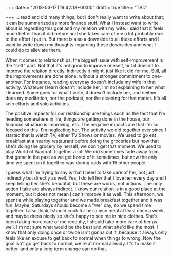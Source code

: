 +++
date = "2018-03-17T19:42:18+00:00"
draft = true
title = "TBD"

+++
... read and did many things, but I don't really want to write about that; it can be summarized as more finance stuff. What I instead want to write about is regarding this goal and my relation with my wife. I said that it feels much better than it did before and she takes care of me a lot probably due to the effort I put in. But there is also a downside to all these efforts and I want to write down my thoughts regarding those downsides and what I could do to alleviate them.

When it comes to relationships, the biggest issue with self-improvement is the "self" part. Not that it's not good to improve oneself, but it doesn't to improve the relation directly. Indirectly it might, just like it did for me. Still, all the improvements are done alone, without a stronger commitment to one-another. For instance, reading everyday doesn't include my wife in that activity. Whatever I learn doesn't include her, I'm not explaining to her what I learned. Same goes for what I write, it doesn't include her, and neither does my meditation, nor the podcast, nor the cleaning for that matter. It's all solo efforts and solo activities.

The positive impacts for our relationship are things such as the fact that I'm heading somewhere in life, things are getting done in the house, our financial situation is improving, etc. The negative impacts are that I'm so focused on this, I'm neglecting her. The activity we did together ever since I started that is watch TV, either TV Shows or movies. We used to go eat breakfast at a nearby restaurant before doing the groceries but now that she's doing the grocery by herself, we don't get that moment. We used to play World of Warcraft together a lot. We did sometimes fade away from that game in the past as we get bored of it sometimes, but now the only time we spent on it together was during raids with 15 other people.

I guess what I'm trying to say is that I need to take care of her, not just indirectly but directly as well. Yes, I do tell her that I love her every day and I keep telling her she's beautiful, but these are words, not actions. The only action I take are always indirect. I know our relation is in a good place at the moment, but it does not mean I can't improve it as well. This afternoon, we spent a while playing together and we made breakfast together and it was fun. Maybe, Saturdays should become a "we" day, so we spend time together. I also think I should cook for her a nice meal at least once a week, and maybe dress nicely so she's happy to see me in nice clothes. She's been taking more care of me recently, I should take more care of her as well. I'm not sure what would be the best and what she'd like the most. I know that only doing once or twice isn't gonna cut it, because it always only feels like an excuse to get back to normal when things to wrong. Now the goal isn't go get back to normal, we're at normal already. It's to make it better, and only a long term change can do that.